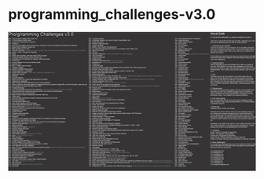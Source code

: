# programming_challenges-v3.0

![Image](https://github.com/lukaszpetra/programming_challenges-v3.0/blob/master/img/PCH.png)
